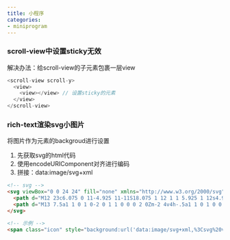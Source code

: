```yaml
---
title: 小程序
categories: 
- miniprogram
---
```


### scroll-view中设置sticky无效

解决办法：给scroll-view的子元素包裹一层view

```js
<scroll-view scroll-y>
  <view>
    <view></view> // 设置sticky的元素
  </view>
</scroll-view>
```

### rich-text渲染svg小图片

将图片作为元素的backgroud进行设置

1. 先获取svg的html代码
2. 使用encodeURIComponent对齐进行编码
3. 拼接：data:image/svg+xml

```html
<!-- svg -->
<svg viewBox="0 0 24 24" fill="none" xmlns="http://www.w3.org/2000/svg">
  <path d="M12 23c6.075 0 11-4.925 11-11S18.075 1 12 1 1 5.925 1 12s4.925 11 11 11Z" fill="#3370ff"></path>
  <path d="M13 7.5a1 1 0 1 0-2 0 1 1 0 0 0 2 0Zm-2 4v4h-.5a1 1 0 1 0 0 2h3a1 1 0 1 0 0-2H13c0-.667 0-1.333.002-2 0-1.001.002-2.002 0-3.004a.998.998 0 0 0-.998-.996H11a1 1 0 1 0 0 2Z" fill="#fff"></path>
</svg>
```

```html
<!-- 示例 -->
<span class="icon" style="background:url('data:image/svg+xml,%3Csvg%20viewBox%3D%220%200%2024%2024%22%20fill%3D%22none%22%20xmlns%3D%22http%3A%2F%2Fwww.w3.org%2F2000%2Fsvg%22%3E%3Cpath%20d%3D%22M12%2023c6.075%200%2011-4.925%2011-11S18.075%201%2012%201%201%205.925%201%2012s4.925%2011%2011%2011Z%22%20fill%3D%22%233370ff%22%3E%3C%2Fpath%3E%3Cpath%20d%3D%22M13%207.5a1%201%200%201%200-2%200%201%201%200%200%200%202%200Zm-2%204v4h-.5a1%201%200%201%200%200%202h3a1%201%200%201%200%200-2H13c0-.667%200-1.333.002-2%200-1.001.002-2.002%200-3.004a.998.998%200%200%200-.998-.996H11a1%201%200%201%200%200%202Z%22%20fill%3D%22%23fff%22%3E%3C%2Fpath%3E%3C%2Fsvg%3E') no-repeat;background-size:100% 100%;"></span>
```